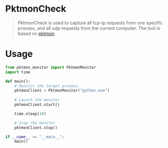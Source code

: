 # PktmonCheck
> PktmonCheck is used to capture all tcp-ip requests from one specific process, and all udp requests from the current computer.
> The tool is based on [pktmon](https://learn.microsoft.com/en-us/windows-server/networking/technologies/pktmon/pktmon).

# Usage

```python
from pktmon_monitor import PktmonMonitor
import time

def main():
    # Monitor the target process
    pktmonClient = PktmonMonitor("python.exe")
    
    # Launch the monitor
    pktmonClient.start()

    time.sleep(10)

    # Stop the monitor
    pktmonClient.stop()

if __name__ == "__main__":
    main()
```